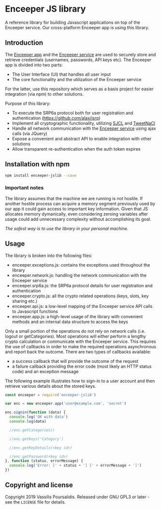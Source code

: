 # Enceeper JS library

A reference library for building Javascript applications on top of the Enceeper service. Our cross-platform Enceeper app is using this library.

## Introduction

The [Enceeper app](https://github.com/enceeper/enceeper) and the [Enceeper service](https://www.enceeper.com/) are used to securely store and retrieve credentials (usernames, passwords, API keys etc). The Enceeper app is divided into two parts:
- The User Interface (UI) that handles all user input
- The core functionality and the utilization of the Enceeper service

For the latter, use this repository which serves as a basis project for easier integration (via npm) to other solutions.

Purpose of this library:
* To execute the SRP6a protocol both for user registration and authentication (https://github.com/alax/jsrp)
* Implement all cryptographic functionality, utilizing [SJCL](https://github.com/bitwiseshiftleft/sjcl) and [TweetNaCl](https://github.com/dchest/tweetnacl-js)
* Handle all network communication with the [Enceeper service](https://www.enceeper.com/) using ajax calls (via JQuery)
* Expose a convenient and abstract API to enable integration with other solutions
* Allow transparent re-authentication when the auth token expires

## Installation with npm

```bash
npm install enceeper-jslib --save
```

### Important notes

The library assumes that the machine we are running is not hostile. If another hostile process can acquire a memory segment previously used by our app it could gain access to important key information. Given that JS allocates memory dymanically, even considering zeroing variables after usage could add unnecessary complexity without accomplishing its goal.

*The safest way is to use the library in your personal machine.*

## Usage

The library is broken into the following files:
* enceeper.exceptions.js: contains the exceptions used throughout the library
* enceeper.network.js: handling the network communication with the Enceeper service
* enceeper.srp6a.js: the SRP6a protocol details for user registration and authentication
* enceeper.crypto.js: all the crypto related operations (keys, slots, key sharing etc.)
* enceeper.api.js: a low-level mapping of the Enceeper service API calls to Javascript functions
* enceeper.app.js: a high-level usage of the library with convenient methods and an internal data structure to access the keys

Only a small portion of the operations do not rely on network calls (i.e. logout or getCategories). Most operations will either perform a lengthy crypto calculation or communicate with the Enceeper service. This requires the use of callbacks in order to make the required operations asynchronous and report back the outcome. There are two types of callbacks available:
* a success callback that will provide the outcome of the request
* a failure callback providing the error code (most likely an HTTP status code) and an exception message

The following example illustrates how to sign-in to a user account and then retrieve various details about the stored keys.

```javascript
const enceeper = require('enceeper-jslib')

var enc = new enceeper.app('user@example.com', 'secret')

enc.signin(function (data) {
  console.log('OK with data')
  console.log(data)

  //enc.getCategories()

  //enc.getKeys('Category')

  //enc.getKeyDetails(<key id>)

  //enc.getPassword(<key id>)
}, function (status, errorMessage) {
  console.log('Error: [' + status + '] [' + errorMessage + ']')
})
```

## Copyright and license

Copyright 2019 Vassilis Poursalidis. Released under GNU GPL3 or later - see the `LICENSE` file for details.
